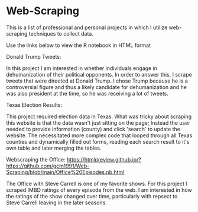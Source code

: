 # Web-Scraping
This is a list of professional and personal projects in which I utilize web-scraping techniques to collect data.

Use the links below to view the R notebook in HTML format

Donald Trump Tweets:

In this project I am interested in whether individuals engage in dehumanization of their political opponents. In order to answer this, I scrape tweets that were directed at Donald Trump. I chose Trump because he is a controversial figure and thus a likely candidate for dehumanization and he was also president at the time, so he was receiving a lot of tweets. 

Texas Election Results:

This project required election data in Texas. What was tricky about scraping this website is that the data wasn't just sitting on the page; Instead the user needed to provide information (county) and click 'search' to update the website. The necessitated more complex code that looped through all Texas counties and dynamically filled out forms, reading each search result to it's own table and later merging the tables. 

Webscraping the Office:
https://htmlpreview.github.io/?https://github.com/gcm1991/Web-Scraping/blob/main/Office%20Episodes.nb.html

The Office with Steve Carrell is one of my favorite shows. For this project I scraped IMBD ratings of every episode from the web. I am interested in how the ratings of the show changed over time, particularly with repsect to Steve Carrell leaving in the later seasons. 
